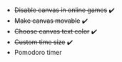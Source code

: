 * ~~Disable canvas in online games~~ ✔️
* ~~Make canvas movable~~ ✔️
* ~~Choose canvas text color~~ ✔️
* ~~Custom time size~~ ✔️
* Pomodoro timer
